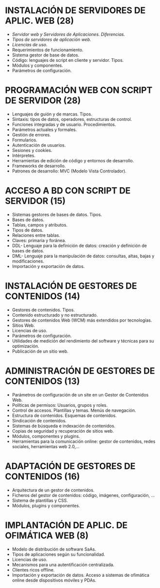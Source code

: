 # INSTALACIÓN DE SERVIDORES DE APLIC. WEB (28)
- *Servidor web y Servidores de Aplicaciones. Diferencias.*
- *Tipos de servidores de aplicación web.*
- *Licencias de uso.*
- Requerimientos de funcionamiento.
- Sistema gestor de base de datos.
- Código: lenguajes de script en cliente y servidor. Tipos.
- Módulos y componentes.
- Parámetros de configuración.

# PROGRAMACIÓN WEB CON SCRIPT DE SERVIDOR (28)
- Lenguajes de guión y de marcas. Tipos.
- Sintaxis: tipos de datos, operadores, estructuras de control.
- Funciones integradas y de usuario. Procedimientos.
- Parámetros actuales y formales.
- Gestión de errores.
- Formularios.
- Autenticación de usuarios.
- Sesiones y cookies.
- Intérpretes.
- Herramientas de edición de código y entornos de desarrollo.
- Frameworks de desarrollo.
- Patrones de desarrollo: MVC (Modelo Vista Controlador).

# ACCESO A BD CON SCRIPT DE SERVIDOR (15)
- Sistemas gestores de bases de datos. Tipos.
- Bases de datos.
- Tablas, campos y atributos.
- Tipos de datos.
- Relaciones entre tablas.
- Claves: primaria y foránea.
- DDL- Lenguaje para la definición de datos: creación y definición de bases de datos.
- DML- Lenguaje para la manipulación de datos: consultas, altas, bajas y modificaciones.
- Importación y exportación de datos.

# INSTALACIÓN DE GESTORES DE CONTENIDOS (14)
- Gestores de contenidos. Tipos.
- Contenido estructurado y no estructurado.
- Gestores de contenidos Web (WCM) más extendidos por tecnologías.
- Sitios Web.
- Licencias de uso.
- Parámetros de configuración.
- Utilidades de medición del rendimiento del software y técnicas para su optimización.
- Publicación de un sitio web.

# ADMINISTRACIÓN DE GESTORES DE CONTENIDOS (13)
- Parámetros de configuración de un site en un Gestor de Contenidos Web.
- Políticas de permisos: Usuarios, grupos y roles.
- Control de accesos. Plantillas y temas. Menús de navegación.
- Estructura de contenidos. Esquemas de contenidos.
- Sindicación de contenidos.
- Sistemas de búsqueda e indexación de contenidos.
- Copias de seguridad y recuperación de sitios web.
- Módulos, componentes y plugins.
- Herramientas para la comunicación online: gestor de contenidos, redes sociales, herramientas web 2.0,…


# ADAPTACIÓN DE GESTORES DE CONTENIDOS (16)
- Arquitectura de un gestor de contenidos.
- Ficheros del gestor de contenidos: código, imágenes, configuración, …
- Sistema de plantillas y CSS.
- Módulos, plugins y componentes.

# IMPLANTACIÓN DE APLIC. DE OFIMÁTICA WEB (8)
- Modelo de distribución de software SaAs.
- Tipos de aplicaciones según su funcionalidad.
- Licencias de uso.
- Mecanismos para una autentificación centralizada.
- Clientes ricos offline.
- Importación y exportación de datos.
Acceso a sistemas de ofimática online desde dispositivos móviles y PDAs.
